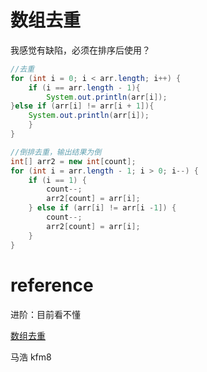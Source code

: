 
# 数组去重


我感觉有缺陷，必须在排序后使用？

```java
//去重
for (int i = 0; i < arr.length; i++) {
    if (i == arr.length - 1){
        System.out.println(arr[i]);
}else if (arr[i] != arr[i + 1]){
    System.out.println(arr[i]);
    }
}
```

```java
//倒排去重，输出结果为倒
int[] arr2 = new int[count];
for (int i = arr.length - 1; i > 0; i--) {
    if (i == 1) {
        count--;
        arr2[count] = arr[i];
    } else if (arr[i] != arr[i -1]) {
        count--;
        arr2[count] = arr[i];
    }
}
```


















# reference
进阶：目前看不懂

[数组去重](https://blog.csdn.net/wenxuechaozhe/article/details/52083936#:~:text=java%E6%95%B0%E7%BB%84%E5%8E%BB%E9%87%8D%E6%80%BB%E7%BB%93%201%201%E3%80%81%E8%83%8C%E6%99%AF%20%E6%A0%B9%E6%8D%AE%E4%B8%8D%E5%90%8C%E7%9A%84%E4%B8%9A%E5%8A%A1%E9%80%BB%E8%BE%91%EF%BC%8C%E7%BB%8F%E5%B8%B8%E4%BC%9A%E9%81%87%E5%88%B0%E6%95%B0%E7%BB%84%E4%B8%AD%E5%AD%98%E5%9C%A8%E5%A4%9A%E4%B8%AA%E9%87%8D%E5%A4%8D%E5%85%83%E7%B4%A0%E7%9A%84%E5%9C%BA%E5%90%88%2C%E6%80%BB%E7%BB%93%E4%BA%86%E4%B8%8B%E6%95%B0%E7%BB%84%E7%9A%84%E6%8E%92%E5%BA%8F%EF%BC%8C%E7%95%99%E4%B8%AA%E8%AE%B0%E5%BD%95%E3%80%82%202%202%E3%80%81%E5%AE%9E%E7%8E%B0%E6%96%B9%E6%B3%95%20%E6%80%BB%E7%BB%93%E4%BA%86%E5%9B%9B%E7%A7%8D%E6%96%B9%E6%B3%95%EF%BC%8C%E6%8E%A5%E4%B8%8B%E6%9D%A5%E8%BF%9B%E8%A1%8C%E5%B1%95%E7%A4%BA%201%E3%80%81%E6%96%B9%E6%B3%95%E4%B8%80,Object%20%5B%5D%20toArray%20%28%29%20...%204%204%E3%80%81%E6%80%BB%E7%BB%93%20%E4%BB%85%E4%BB%85%E6%98%AF%E6%A0%B9%E6%8D%AE%E8%87%AA%E5%B7%B1%E6%83%B3%E6%B3%95%E8%BF%9B%E8%A1%8C%E6%80%BB%E7%BB%93%EF%BC%8C%E8%82%AF%E5%AE%9A%E8%BF%98%E6%9C%89%E6%9B%B4%E5%A4%9A%E6%9B%B4%E4%BC%98%E7%9A%84%E6%96%B9%E6%B3%95%E8%83%BD%E5%A4%9F%E5%8E%BB%E5%AE%9E%E7%8E%B0%EF%BC%8C%E5%B8%8C%E6%9C%9B%E5%A4%A7%E7%A5%9E%E6%8C%87%E5%87%BA%E6%95%99%E5%AF%BC%E3%80%82)

马浩
kfm8







